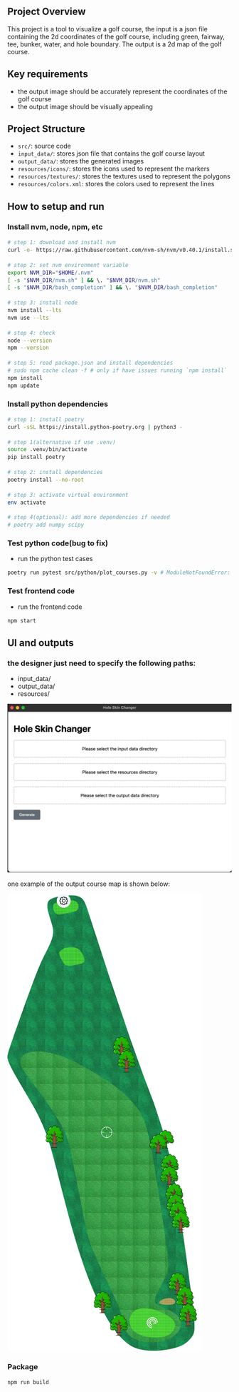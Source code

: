 ## Project Overview

This project is a tool to visualize a golf course, the input is a json file containing the 2d coordinates of the golf
course,
including green, fairway, tee, bunker, water, and hole boundary. The output is a 2d map of the golf course.

## Key requirements

- the output image should be accurately represent the coordinates of the golf course
- the output image should be visually appealing

## Project Structure

- `src/`: source code
- `input_data/`: stores json file that contains the golf course layout
- `output_data/`: stores the generated images
- `resources/icons/`: stores the icons used to represent the markers
- `resources/textures/`: stores the textures used to represent the polygons
- `resources/colors.xml`: stores the colors used to represent the lines

## How to setup and run

### Install nvm, node, npm, etc

```bash
# step 1: download and install nvm
curl -o- https://raw.githubusercontent.com/nvm-sh/nvm/v0.40.1/install.sh | bash

# step 2: set nvm environment variable
export NVM_DIR="$HOME/.nvm"
[ -s "$NVM_DIR/nvm.sh" ] && \. "$NVM_DIR/nvm.sh"
[ -s "$NVM_DIR/bash_completion" ] && \. "$NVM_DIR/bash_completion"

# step 3: install node
nvm install --lts
nvm use --lts

# step 4: check
node --version
npm --version

# step 5: read package.json and install dependencies
# sudo npm cache clean -f # only if have issues running `npm install`
npm install
npm update
```

### Install python dependencies

```bash
# step 1: install poetry
curl -sSL https://install.python-poetry.org | python3 -

# step 1(alternative if use .venv)
source .venv/bin/activate
pip install poetry

# step 2: install dependencies
poetry install --no-root

# step 3: activate virtual environment
env activate

# step 4(optional): add more dependencies if needed
# poetry add numpy scipy
```

### Test python code(bug to fix)

- run the python test cases

```bash
poetry run pytest src/python/plot_courses.py -v # ModuleNotFoundError: No module named 'hole_item'
```

### Test frontend code

- run the frontend code

```bash
npm start
```

## UI and outputs

### the designer just need to specify the following paths:

- input_data/
- output_data/
- resources/

![UI interface](./example/interface.png)

one example of the output course map is shown below:

![example course map](./example/example.png)

### Package

```bash
npm run build
```
